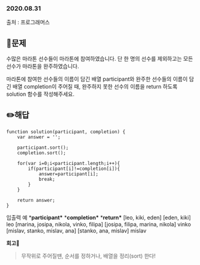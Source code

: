 ### 2020.08.31

출처 : 프로그래머스

## 📝문제

수많은 마라톤 선수들이 마라톤에 참여하였습니다. 단 한 명의 선수를 제외하고는 모든 선수가 마라톤을 완주하였습니다.

마라톤에 참여한 선수들의 이름이 담긴 배열 participant와 완주한 선수들의 이름이 담긴 배열 completion이 주어질 때, 완주하지 못한 선수의 이름을 return 하도록 solution 함수를 작성해주세요.

## ✏️해답

```
function solution(participant, completion) {
    var answer = '';

    participant.sort();
    completion.sort();

    for(var i=0;i<participant.length;i++){
        if(participant[i]!=completion[i]){
            answer=participant[i];
            break;
        }
    }

    return answer;
}
```

입출력 예
***participant\***                                 ***completion\***                  ***return\***
[leo, kiki, eden]                             [eden, kiki]                    leo
[marina, josipa, nikola, vinko, filipa]        [josipa, filipa, marina, nikola]          vinko
[mislav, stanko, mislav, ana]                [stanko, ana, mislav]               mislav





**회고🧐**

>  무작위로 주어질땐, 순서를 정하거나, 배열을 정리(sort) 한다!